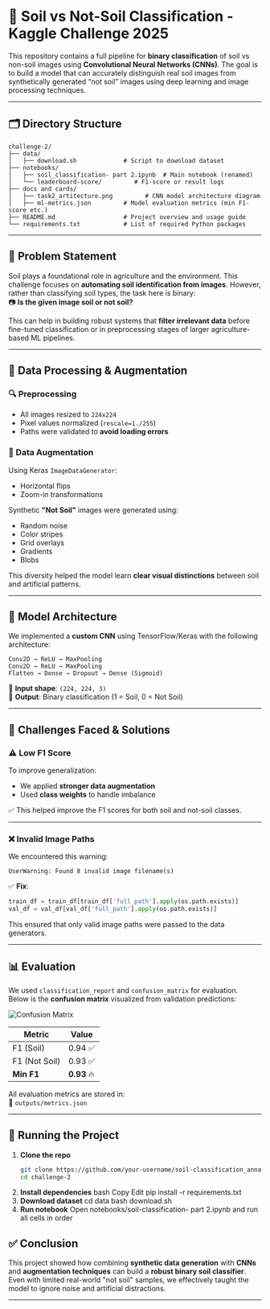 
# 🌱 Soil vs Not-Soil Classification - Kaggle Challenge 2025

This repository contains a full pipeline for **binary classification** of soil vs non-soil images using **Convolutional Neural Networks (CNNs)**. The goal is to build a model that can accurately distinguish real soil images from synthetically generated “not soil” images using deep learning and image processing techniques.

---

## 🗂️ Directory Structure

```
challenge-2/
├── data/
│   ├── download.sh             # Script to download dataset
├── notebooks/
│   ├── soil_classification- part 2.ipynb  # Main notebook (renamed)
│   └── leaderboard-score/         # F1-score or result logs
├── docs and cards/
│   ├── task2_artitecture.png         # CNN model architecture diagram
│   ├── ml-metrics.json         # Model evaluation metrics (min F1-score etc.)
├── README.md                   # Project overview and usage guide
└── requirements.txt            # List of required Python packages

```

---

## 📌 Problem Statement

Soil plays a foundational role in agriculture and the environment. This challenge focuses on **automating soil identification from images**. However, rather than classifying soil types, the task here is binary:  
📷 **Is the given image soil or not soil?**

This can help in building robust systems that **filter irrelevant data** before fine-tuned classification or in preprocessing stages of larger agriculture-based ML pipelines.

---

## 🔄 Data Processing & Augmentation

### 🔍 Preprocessing
- All images resized to `224x224`
- Pixel values normalized (`rescale=1./255`)
- Paths were validated to **avoid loading errors**

### 🎨 Data Augmentation
Using Keras `ImageDataGenerator`:
- Horizontal flips
- Zoom-in transformations

Synthetic **"Not Soil"** images were generated using:
- Random noise
- Color stripes
- Grid overlays
- Gradients
- Blobs

This diversity helped the model learn **clear visual distinctions** between soil and artificial patterns.

---

## 🧠 Model Architecture

We implemented a **custom CNN** using TensorFlow/Keras with the following architecture:

```
Conv2D → ReLU → MaxPooling  
Conv2D → ReLU → MaxPooling  
Flatten → Dense → Dropout → Dense (Sigmoid)
```

📐 **Input shape**: `(224, 224, 3)`  
🧮 **Output**: Binary classification (1 = Soil, 0 = Not Soil)

---

## 🚧 Challenges Faced & Solutions

### ⚠️ Low F1 Score  
To improve generalization:
- We applied **stronger data augmentation**
- Used **class weights** to handle imbalance

✅ This helped improve the F1 scores for both soil and not-soil classes.

---

### ❌ Invalid Image Paths  
We encountered this warning:  
```
UserWarning: Found 8 invalid image filename(s)
```

✅ **Fix**:
```python
train_df = train_df[train_df['full_path'].apply(os.path.exists)]
val_df = val_df[val_df['full_path'].apply(os.path.exists)]
```

This ensured that only valid image paths were passed to the data generators.

---

## 📊 Evaluation

We used `classification_report` and `confusion_matrix` for evaluation.  
Below is the **confusion matrix** visualized from validation predictions:

![Confusion Matrix](outputs/confusion_matrix.png)

| Metric         | Value   |
|----------------|---------|
| F1 (Soil)      | 0.94 ✅ |
| F1 (Not Soil)  | 0.93 ✅ |
| **Min F1**     | **0.93** 🔥 |

All evaluation metrics are stored in:  
📄 `outputs/metrics.json`

---

## 🚀 Running the Project

1. **Clone the repo**
   ```bash
   git clone https://github.com/your-username/soil-classification_annam.ai.git
   cd challenge-2
2. **Install dependencies**
   bash
   Copy
   Edit
   pip install -r requirements.txt
3. **Download dataset**
   cd data
   bash download.sh
4. **Run notebook**
   Open notebooks/soil-classification- part 2.ipynb and run all cells in order


## ✅ Conclusion

This project showed how combining **synthetic data generation** with **CNNs** and **augmentation techniques** can build a **robust binary soil classifier**. Even with limited real-world "not soil" samples, we effectively taught the model to ignore noise and artificial distractions.

---
